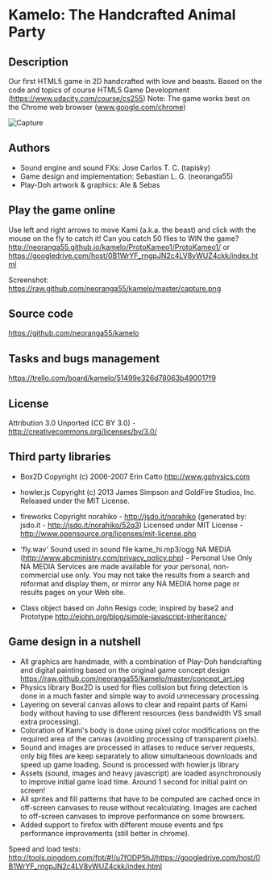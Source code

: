 Kamelo: The Handcrafted Animal Party
====================================

Description
-----------
Our first HTML5 game in 2D handcrafted with love and beasts.
Based on the code and topics of course HTML5 Game Development (https://www.udacity.com/course/cs255)
Note: The game works best on the Chrome web browser (www.google.com/chrome)

![Capture](https://raw.github.com/neoranga55/kamelo/master/capture.png)

Authors
-------
- Sound engine and sound FXs: Jose Carlos T. C. (tapisky)
- Game design and implementation: Sebastian L. G. (neoranga55)
- Play-Doh artwork & graphics: Ale & Sebas

Play the game online
--------------------
Use left and right arrows to move Kami (a.k.a. the beast) and click with the mouse on the fly to catch it!
Can you catch 50 flies to WIN the game?
http://neoranga55.github.io/kamelo/ProtoKameo1/ProtoKameo1/
or
https://googledrive.com/host/0B1WrYF_rngpJN2c4LV8yWUZ4ckk/index.html

Screenshot: https://raw.github.com/neoranga55/kamelo/master/capture.png

Source code
-----------
https://github.com/neoranga55/kamelo

Tasks and bugs management
-------------------------
https://trello.com/board/kamelo/51499e326d78063b490017f9

License
-------
Attribution 3.0 Unported (CC BY 3.0) - http://creativecommons.org/licenses/by/3.0/

Third party libraries
---------------------
- Box2D
Copyright (c) 2006-2007 Erin Catto http://www.gphysics.com

- howler.js
Copyright (c) 2013 James Simpson and GoldFire Studios, Inc.
Released under the MIT License.

- fireworks
Copyright norahiko - http://jsdo.it/norahiko (generated by: jsdo.it - http://jsdo.it/norahiko/52q3)
Licensed under MIT License - http://www.opensource.org/licenses/mit-license.php

- 'fly.wav' Sound used in sound file kame_hi.mp3/ogg
NA MEDIA (http://www.abcministry.com/privacy_policy.php) - Personal Use Only
NA MEDIA Services are made available for your personal, non-commercial use only.
You may not take the results from a search and reformat and display them, or mirror
any NA MEDIA home page or results pages on your Web site.

- Class object based on John Resigs code; inspired by base2 and Prototype
http://ejohn.org/blog/simple-javascript-inheritance/

Game design in a nutshell
-------------------------
- All graphics are handmade, with a combination of Play-Doh handcrafting and digital painting based on the original game concept design https://raw.github.com/neoranga55/kamelo/master/concept_art.jpg
- Physics library Box2D is used for flies collision but firing detection is done in a much faster and simple way to avoid unnecessary processing.
- Layering on several canvas allows to clear and repaint parts of Kami body without having to use different resources (less bandwidth VS small extra processing).
- Coloration of Kami's body is done using pixel color modifications on the required area of the canvas (avoiding processing of transparent pixels).
- Sound and images are processed in atlases to reduce server requests, only big files are keep separately to allow simultaneous downloads and speed up game loading. Sound is processed with howler.js library
- Assets (sound, images and heavy javascript) are loaded asynchronously to improve initial game load time. Around 1 second for initial paint on screen!
- All sprites and fill patterns that have to be computed are cached once in off-screen canvases to reuse without recalculating. Images are cached to off-screen canvases to improve performance on some browsers.
- Added support to firefox with different mouse events and fps performance improvements (still better in chrome).

Speed and load tests:
http://tools.pingdom.com/fpt/#!/u7fODP5hJ/https://googledrive.com/host/0B1WrYF_rngpJN2c4LV8yWUZ4ckk/index.html
